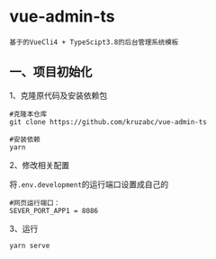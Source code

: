 # vue-admin-ts
`基于的VueCli4 + TypeScipt3.8的后台管理系统模板`

## 一、项目初始化
1、克隆原代码及安装依赖包
```
#克隆本仓库
git clone https://github.com/kruzabc/vue-admin-ts
```
```
#安装依赖
yarn
```
2、修改相关配置

将`.env.development`的运行端口设置成自己的
```
#网页运行端口：
SEVER_PORT_APP1 = 8086
```

3、运行
```
yarn serve
```
